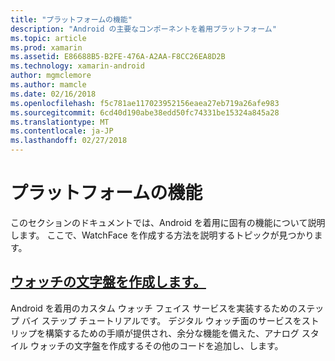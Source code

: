 ```yaml
---
title: "プラットフォームの機能"
description: "Android の主要なコンポーネントを着用プラットフォーム"
ms.topic: article
ms.prod: xamarin
ms.assetid: E86688B5-B2FE-476A-A2AA-F8CC26EA8D2B
ms.technology: xamarin-android
author: mgmclemore
ms.author: mamcle
ms.date: 02/16/2018
ms.openlocfilehash: f5c781ae117023952156eaea27eb719a26afe983
ms.sourcegitcommit: 6cd40d190abe38edd50fc74331be15324a845a28
ms.translationtype: MT
ms.contentlocale: ja-JP
ms.lasthandoff: 02/27/2018
---
```

# <a name="platform-features"></a>プラットフォームの機能

このセクションのドキュメントでは、Android を着用に固有の機能について説明します。 ここで、WatchFace を作成する方法を説明するトピックが見つかります。
 
##  <a name="creating-a-watch-faceandroidwearplatformcreating-a-watchfacemd"></a>[ウォッチの文字盤を作成します。](~/android/wear/platform/creating-a-watchface.md)

Android を着用のカスタム ウォッチ フェイス サービスを実装するためのステップ バイ ステップ チュートリアルです。 デジタル ウォッチ面のサービスをストリップを構築するための手順が提供され、余分な機能を備えた、アナログ スタイル ウォッチの文字盤を作成するその他のコードを追加し、します。
